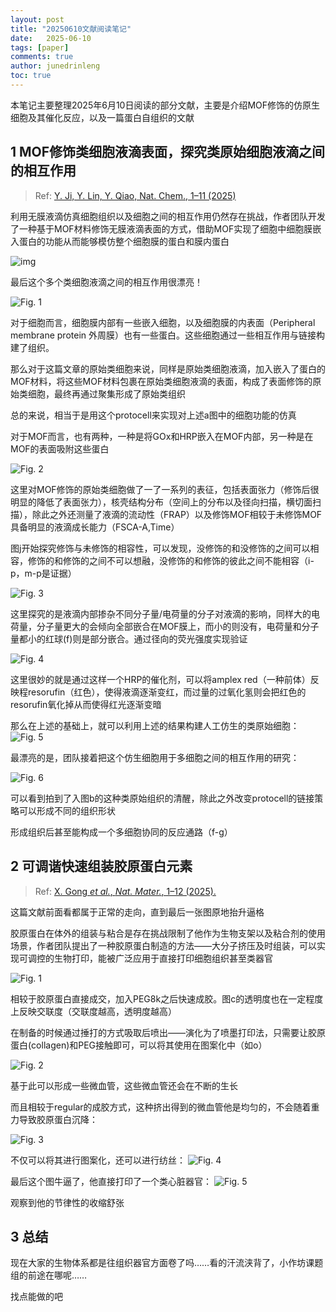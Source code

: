 ```yaml
---
layout: post
title: "20250610文献阅读笔记"
date:   2025-06-10
tags: [paper]
comments: true
author: junedrinleng
toc: true
---
```


本笔记主要整理2025年6月10日阅读的部分文献，主要是介绍MOF修饰的仿原生细胞及其催化反应，以及一篇蛋白自组织的文献

<!-- more -->

## 1 MOF修饰类细胞液滴表面，探究类原始细胞液滴之间的相互作用

> Ref: [ Y. Ji, Y. Lin, Y. Qiao, Nat. Chem., 1–11 (2025)](https://www.nature.com/articles/s41557-025-01827-7)

利用无膜液滴仿真细胞组织以及细胞之间的相互作用仍然存在挑战，作者团队开发了一种基于MOF材料修饰无膜液滴表面的方式，借助MOF实现了细胞中细胞膜嵌入蛋白的功能从而能够模仿整个细胞膜的蛋白和膜内蛋白

![img](https://raw.githubusercontent.com/JuneDrinleng/JuneDrinleng.github.io/main/img/2025-06-10-paper_report/41557_2025_1827_Figa_HTML.png)

最后这个多个类细胞液滴之间的相互作用很漂亮！

![Fig. 1](https://raw.githubusercontent.com/JuneDrinleng/JuneDrinleng.github.io/main/img/2025-06-10-paper_report/41557_2025_1827_Fig1_HTML.png)

对于细胞而言，细胞膜内部有一些嵌入细胞，以及细胞膜的内表面（Peripheral membrane protein 外周膜）也有一些蛋白。这些细胞通过一些相互作用与链接构建了组织。

那么对于这篇文章的原始类细胞来说，同样是原始类细胞液滴，加入嵌入了蛋白的MOF材料，将这些MOF材料包裹在原始类细胞液滴的表面，构成了表面修饰的原始类细胞，最终再通过聚集形成了原始类组织

总的来说，相当于是用这个protocell来实现对上述a图中的细胞功能的仿真

对于MOF而言，也有两种，一种是将GOx和HRP嵌入在MOF内部，另一种是在MOF的表面吸附这些蛋白

![Fig. 2](https://raw.githubusercontent.com/JuneDrinleng/JuneDrinleng.github.io/main/img/2025-06-10-paper_report/41557_2025_1827_Fig2_HTML.png)

这里对MOF修饰的原始类细胞做了一了一系列的表征，包括表面张力（修饰后很明显的降低了表面张力），核壳结构分布（空间上的分布以及径向扫描，横切面扫描），除此之外还测量了液滴的流动性（FRAP）以及修饰MOF相较于未修饰MOF具备明显的液滴成长能力（FSCA-A,Time）

图j开始探究修饰与未修饰的相容性，可以发现，没修饰的和没修饰的之间可以相容，修饰的和修饰的之间不可以想融，没修饰的和修饰的彼此之间不能相容（i-p，m-p是证据）

![Fig. 3](https://raw.githubusercontent.com/JuneDrinleng/JuneDrinleng.github.io/main/img/2025-06-10-paper_report/41557_2025_1827_Fig3_HTML.png)

这里探究的是液滴内部掺杂不同分子量/电荷量的分子对液滴的影响，同样大的电荷量，分子量更大的会倾向全部嵌合在MOF膜上，而小的则没有，电荷量和分子量都小的红球(f)则是部分嵌合。通过径向的荧光强度实现验证

![Fig. 4](https://raw.githubusercontent.com/JuneDrinleng/JuneDrinleng.github.io/main/img/2025-06-10-paper_report/41557_2025_1827_Fig4_HTML.png)

这里很妙的就是通过这样一个HRP的催化剂，可以将amplex red（一种前体）反映程resorufin（红色），使得液滴逐渐变红，而过量的过氧化氢则会把红色的resorufin氧化掉从而使得红光逐渐变暗

那么在上述的基础上，就可以利用上述的结果构建人工仿生的类原始细胞：
![Fig. 5](https://raw.githubusercontent.com/JuneDrinleng/JuneDrinleng.github.io/main/img/2025-06-10-paper_report/41557_2025_1827_Fig5_HTML.png)

最漂亮的是，团队接着把这个仿生细胞用于多细胞之间的相互作用的研究：

![Fig. 6](https://raw.githubusercontent.com/JuneDrinleng/JuneDrinleng.github.io/main/img/2025-06-10-paper_report/41557_2025_1827_Fig6_HTML.png)

可以看到拍到了入图b的这种类原始组织的清醒，除此之外改变protocell的链接策略可以形成不同的组织形状

形成组织后甚至能构成一个多细胞协同的反应通路（f-g）

##  2 可调谐快速组装胶原蛋白元素

> Ref:  [X. Gong *et al.*, *Nat. Mater.*, 1–12 (2025).](https://www.nature.com/articles/s41563-025-02241-7)

这篇文献前面看都属于正常的走向，直到最后一张图原地抬升逼格

胶原蛋白在体外的组装与粘合是存在挑战限制了他作为生物支架以及粘合剂的使用场景，作者团队提出了一种胶原蛋白制造的方法——大分子挤压及时组装，可以实现可调控的生物打印，能被广泛应用于直接打印细胞组织甚至类器官

![Fig. 1](https://raw.githubusercontent.com/JuneDrinleng/JuneDrinleng.github.io/main/img/2025-06-10-paper_report/41563_2025_2241_Fig1_HTML.png)

相较于胶原蛋白直接成交，加入PEG8k之后快速成胶。图c的透明度也在一定程度上反映交联度（交联度越高，透明度越高）

在制备的时候通过捶打的方式吸取后喷出——演化为了喷墨打印法，只需要让胶原蛋白(collagen)和PEG接触即可，可以将其使用在图案化中（如o）

![Fig. 2](https://raw.githubusercontent.com/JuneDrinleng/JuneDrinleng.github.io/main/img/2025-06-10-paper_report/41563_2025_2241_Fig2_HTML.png)

基于此可以形成一些微血管，这些微血管还会在不断的生长

而且相较于regular的成胶方式，这种挤出得到的微血管他是均匀的，不会随着重力导致胶原蛋白沉降：

![Fig. 3](https://raw.githubusercontent.com/JuneDrinleng/JuneDrinleng.github.io/main/img/2025-06-10-paper_report/41563_2025_2241_Fig3_HTML.png)

不仅可以将其进行图案化，还可以进行纺丝：
![Fig. 4](https://raw.githubusercontent.com/JuneDrinleng/JuneDrinleng.github.io/main/img/2025-06-10-paper_report/41563_2025_2241_Fig4_HTML.png)

最后这个图牛逼了，他直接打印了一个类心脏器官：
![Fig. 5](https://raw.githubusercontent.com/JuneDrinleng/JuneDrinleng.github.io/main/img/2025-06-10-paper_report/41563_2025_2241_Fig5_HTML.png)

观察到他的节律性的收缩舒张

## 3 总结

现在大家的生物体系都是往组织器官方面卷了吗……看的汗流浃背了，小作坊课题组的前途在哪呢……

找点能做的吧
